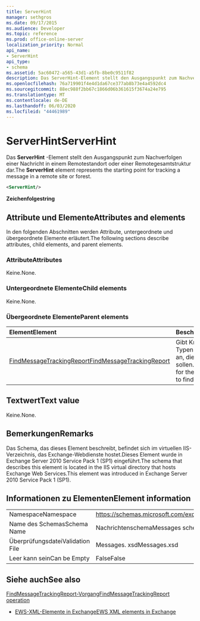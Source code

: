 ```yaml
---
title: ServerHint
manager: sethgros
ms.date: 09/17/2015
ms.audience: Developer
ms.topic: reference
ms.prod: office-online-server
localization_priority: Normal
api_name:
- ServerHint
api_type:
- schema
ms.assetid: 5ac60472-a565-43d1-a5fb-8be0c9511f82
description: Das ServerHint-Element stellt den Ausgangspunkt zum Nachverfolgen einer Nachricht in einem Remotestandort oder einer Remotegesamtstruktur dar.
ms.openlocfilehash: 76a719901f4e4d1da67ce377ab8b73e4a4592dc4
ms.sourcegitcommit: 88ec988f2bb67c1866d06b361615f3674a24e795
ms.translationtype: MT
ms.contentlocale: de-DE
ms.lasthandoff: 06/03/2020
ms.locfileid: "44461989"
---
```

# <a name="serverhint"></a><span data-ttu-id="7d727-103">ServerHint</span><span class="sxs-lookup"><span data-stu-id="7d727-103">ServerHint</span></span>

<span data-ttu-id="7d727-104">Das **ServerHint** -Element stellt den Ausgangspunkt zum Nachverfolgen einer Nachricht in einem Remotestandort oder einer Remotegesamtstruktur dar.</span><span class="sxs-lookup"><span data-stu-id="7d727-104">The **ServerHint** element represents the starting point for tracking a message in a remote site or forest.</span></span> 
  
```xml
<ServerHint/>
```

 <span data-ttu-id="7d727-105">**Zeichenfolge**</span><span class="sxs-lookup"><span data-stu-id="7d727-105">**string**</span></span>
## <a name="attributes-and-elements"></a><span data-ttu-id="7d727-106">Attribute und Elemente</span><span class="sxs-lookup"><span data-stu-id="7d727-106">Attributes and elements</span></span>

<span data-ttu-id="7d727-107">In den folgenden Abschnitten werden Attribute, untergeordnete und übergeordnete Elemente erläutert.</span><span class="sxs-lookup"><span data-stu-id="7d727-107">The following sections describe attributes, child elements, and parent elements.</span></span>
  
### <a name="attributes"></a><span data-ttu-id="7d727-108">Attribute</span><span class="sxs-lookup"><span data-stu-id="7d727-108">Attributes</span></span>

<span data-ttu-id="7d727-109">Keine.</span><span class="sxs-lookup"><span data-stu-id="7d727-109">None.</span></span>
  
### <a name="child-elements"></a><span data-ttu-id="7d727-110">Untergeordnete Elemente</span><span class="sxs-lookup"><span data-stu-id="7d727-110">Child elements</span></span>

<span data-ttu-id="7d727-111">Keine.</span><span class="sxs-lookup"><span data-stu-id="7d727-111">None.</span></span>
  
### <a name="parent-elements"></a><span data-ttu-id="7d727-112">Übergeordnete Elemente</span><span class="sxs-lookup"><span data-stu-id="7d727-112">Parent elements</span></span>

|<span data-ttu-id="7d727-113">**Element**</span><span class="sxs-lookup"><span data-stu-id="7d727-113">**Element**</span></span>|<span data-ttu-id="7d727-114">**Beschreibung**</span><span class="sxs-lookup"><span data-stu-id="7d727-114">**Description**</span></span>|
|:-----|:-----|
|[<span data-ttu-id="7d727-115">FindMessageTrackingReport</span><span class="sxs-lookup"><span data-stu-id="7d727-115">FindMessageTrackingReport</span></span>](findmessagetrackingreport.md) <br/> |<span data-ttu-id="7d727-116">Gibt Kriterien für die Typen von Nachrichten an, die gesucht werden sollen.</span><span class="sxs-lookup"><span data-stu-id="7d727-116">Specifies criteria for the types of messages to find.</span></span>  <br/> |
   
## <a name="text-value"></a><span data-ttu-id="7d727-117">Textwert</span><span class="sxs-lookup"><span data-stu-id="7d727-117">Text value</span></span>

<span data-ttu-id="7d727-118">Keine.</span><span class="sxs-lookup"><span data-stu-id="7d727-118">None.</span></span>
  
## <a name="remarks"></a><span data-ttu-id="7d727-119">Bemerkungen</span><span class="sxs-lookup"><span data-stu-id="7d727-119">Remarks</span></span>

<span data-ttu-id="7d727-120">Das Schema, das dieses Element beschreibt, befindet sich im virtuellen IIS-Verzeichnis, das Exchange-Webdienste hostet.Dieses Element wurde in Exchange Server 2010 Service Pack 1 (SP1) eingeführt.</span><span class="sxs-lookup"><span data-stu-id="7d727-120">The schema that describes this element is located in the IIS virtual directory that hosts Exchange Web Services.This element was introduced in Exchange Server 2010 Service Pack 1 (SP1).</span></span>
  
## <a name="element-information"></a><span data-ttu-id="7d727-121">Informationen zu Elementen</span><span class="sxs-lookup"><span data-stu-id="7d727-121">Element information</span></span>

|||
|:-----|:-----|
|<span data-ttu-id="7d727-122">Namespace</span><span class="sxs-lookup"><span data-stu-id="7d727-122">Namespace</span></span>  <br/> |https://schemas.microsoft.com/exchange/services/2006/messages  <br/> |
|<span data-ttu-id="7d727-123">Name des Schemas</span><span class="sxs-lookup"><span data-stu-id="7d727-123">Schema Name</span></span>  <br/> |<span data-ttu-id="7d727-124">Nachrichtenschema</span><span class="sxs-lookup"><span data-stu-id="7d727-124">Messages schema</span></span>  <br/> |
|<span data-ttu-id="7d727-125">Überprüfungsdatei</span><span class="sxs-lookup"><span data-stu-id="7d727-125">Validation File</span></span>  <br/> |<span data-ttu-id="7d727-126">Messages. xsd</span><span class="sxs-lookup"><span data-stu-id="7d727-126">Messages.xsd</span></span>  <br/> |
|<span data-ttu-id="7d727-127">Leer kann sein</span><span class="sxs-lookup"><span data-stu-id="7d727-127">Can be Empty</span></span>  <br/> |<span data-ttu-id="7d727-128">False</span><span class="sxs-lookup"><span data-stu-id="7d727-128">False</span></span>  <br/> |
   
## <a name="see-also"></a><span data-ttu-id="7d727-129">Siehe auch</span><span class="sxs-lookup"><span data-stu-id="7d727-129">See also</span></span>



[<span data-ttu-id="7d727-130">FindMessageTrackingReport-Vorgang</span><span class="sxs-lookup"><span data-stu-id="7d727-130">FindMessageTrackingReport operation</span></span>](findmessagetrackingreport-operation.md)


- [<span data-ttu-id="7d727-131">EWS-XML-Elemente in Exchange</span><span class="sxs-lookup"><span data-stu-id="7d727-131">EWS XML elements in Exchange</span></span>](ews-xml-elements-in-exchange.md)

